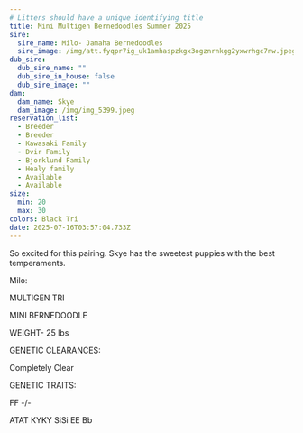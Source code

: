 ```yaml
---
# Litters should have a unique identifying title
title: Mini Multigen Bernedoodles Summer 2025
sire:
  sire_name: Milo- Jamaha Bernedoodles
  sire_image: /img/att.fyqpr7ig_uk1amhaspzkgx3ogznrnkgg2yxwrhgc7nw.jpeg
dub_sire:
  dub_sire_name: ""
  dub_sire_in_house: false
  dub_sire_image: ""
dam:
  dam_name: Skye
  dam_image: /img/img_5399.jpeg
reservation_list:
  - Breeder
  - Breeder
  - Kawasaki Family
  - Dvir Family
  - Bjorklund Family
  - Healy family
  - Available
  - Available
size:
  min: 20
  max: 30
colors: Black Tri
date: 2025-07-16T03:57:04.733Z
---
```

So excited for this pairing. Skye has the sweetest puppies with the best temperaments.

M﻿ilo:

MULTIGEN TRI

MINI BERNEDOODLE

WEIGHT- 25 lbs

​GENETIC CLEARANCES:​

Completely Clear

​GENETIC TRAITS:

FF -/-

ATAT KYKY SiSi EE Bb
